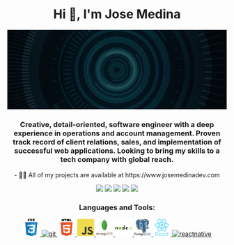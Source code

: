 <h1 align="center">Hi 👋, I'm Jose Medina</h1>

![alt text](https://github.com/JoseMedina24/JoseMedina24/blob/main/Jose%20main.gif?raw=true)

<h3 align="center">Creative, detail-oriented, software engineer with a deep experience in operations and account management. Proven track record of client relations, sales, and implementation of successful web applications. Looking to bring my skills to a tech company with global reach. </h3>

<p align="center">
- 👨‍💻 All of my projects are available at https://www.josemedinadev.com

<p align="center">
<a href="https://twitter.com/JoseMedina2424"><img src="https://img.shields.io/badge/@JoseMedina2424-005da8?&style=for-the-badge&logo=twitter&logoColor=white" height=25></a>
<a href="https://www.codewars.com/users/JoseMedina"><img src="https://img.shields.io/badge/Codewars-005da8?style=for-the-badge&logo=Codewars&logoColor=white" height=25></a>
<a href="mailto:jm248248@gmail.com"><img src="https://img.shields.io/badge/ssaryonjr@gmail.com-005da8?style=for-the-badge&logo=gmail&logoColor=white" height=25></a>
<a href="https://www.linkedin.com/in/jose-medina-software-engineer/"><img src="https://img.shields.io/badge/sam_saryon-005da8?style=for-the-badge&logo=linkedin&logoColor=white" height=25></a>
<a href="https://drive.google.com/file/d/10g8aRZcLfx9lDDU2xqSJ74lszPZ46P4h/view?usp=sharing"><img src="https://img.shields.io/badge/Download_Resume-005da8?style=for-the-badge&logo=googledrive&logoColor=white" height=25></a>
</p>


<h3 align="center">Languages and Tools:</h3>
<p align="center"> <a href="https://www.w3schools.com/css/" target="_blank" rel="noreferrer"> <img src="https://raw.githubusercontent.com/devicons/devicon/master/icons/css3/css3-original-wordmark.svg" alt="css3" width="40" height="40"/> </a> <a href="https://git-scm.com/" target="_blank" rel="noreferrer"> <img src="https://www.vectorlogo.zone/logos/git-scm/git-scm-icon.svg" alt="git" width="40" height="40"/> </a> <a href="https://www.w3.org/html/" target="_blank" rel="noreferrer"> <img src="https://raw.githubusercontent.com/devicons/devicon/master/icons/html5/html5-original-wordmark.svg" alt="html5" width="40" height="40"/> </a> <a href="https://developer.mozilla.org/en-US/docs/Web/JavaScript" target="_blank" rel="noreferrer"> <img src="https://raw.githubusercontent.com/devicons/devicon/master/icons/javascript/javascript-original.svg" alt="javascript" width="40" height="40"/> </a> <a href="https://www.mongodb.com/" target="_blank" rel="noreferrer"> <img src="https://raw.githubusercontent.com/devicons/devicon/master/icons/mongodb/mongodb-original-wordmark.svg" alt="mongodb" width="40" height="40"/> </a> <a href="https://nodejs.org" target="_blank" rel="noreferrer"> <img src="https://raw.githubusercontent.com/devicons/devicon/master/icons/nodejs/nodejs-original-wordmark.svg" alt="nodejs" width="40" height="40"/> </a> <a href="https://www.postgresql.org" target="_blank" rel="noreferrer"> <img src="https://raw.githubusercontent.com/devicons/devicon/master/icons/postgresql/postgresql-original-wordmark.svg" alt="postgresql" width="40" height="40"/> </a> <a href="https://reactjs.org/" target="_blank" rel="noreferrer"> <img src="https://raw.githubusercontent.com/devicons/devicon/master/icons/react/react-original-wordmark.svg" alt="react" width="40" height="40"/> </a> <a href="https://reactnative.dev/" target="_blank" rel="noreferrer"> <img src="https://reactnative.dev/img/header_logo.svg" alt="reactnative" width="40" height="40"/> </a> </p>

<!---
JoseMedina24/JoseMedina24 is a ✨ special ✨ repository because its `README.md` (this file) appears on your GitHub profile.
You can click the Preview link to take a look at your changes.
--->
